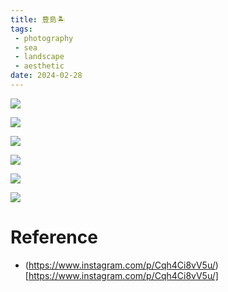 ```yaml
---
title: 豊島🏝
tags:
 - photography
 - sea
 - landscape
 - aesthetic
date: 2024-02-28
---
```

![](photography/aesthetic/Landscape/Sea/attachments/shiifoncake_338949220_771246770941652_287141902256013940_n.jpg)

![](photography/aesthetic/Landscape/Sea/attachments/shiifoncake_339164445_155642070453847_6842139942547564019_n%20(1).jpg)

![](photography/aesthetic/Landscape/Sea/attachments/shiifoncake_339164445_155642070453847_6842139942547564019_n.jpg)

![](photography/aesthetic/Landscape/Sea/attachments/shiifoncake_338803198_1141886276488589_5464974698780309052_n%20(1).jpg)

![](photography/aesthetic/Landscape/Sea/attachments/shiifoncake_338803198_1141886276488589_5464974698780309052_n.jpg)

![](photography/aesthetic/Landscape/Sea/attachments/shiifoncake_338758486_601356648715316_3737336679741136784_n.jpg)


# Reference

* (https://www.instagram.com/p/Cqh4Ci8vV5u/)[https://www.instagram.com/p/Cqh4Ci8vV5u/]